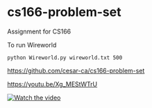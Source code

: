 # cs166-problem-set
Assignment for CS166

To run Wireworld
```
python Wireworld.py wireworld.txt 500
```

https://github.com/cesar-ca/cs166-problem-set

https://youtu.be/Xg_MEStWTrU

[![Watch the video](https://img.youtube.com/vi/Xg_MEStWTrU/maxresdefault.jpg)](https://youtu.be/Xg_MEStWTrU)
